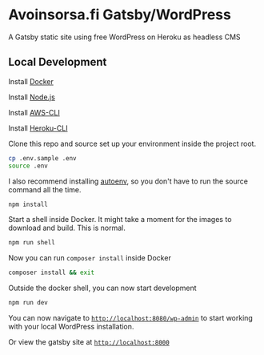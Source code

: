 # Avoinsorsa.fi Gatsby/WordPress

A Gatsby static site using free WordPress on Heroku as headless CMS

## Local Development

Install [Docker](https://www.docker.com/)

Install [Node.js](https://nodejs.org/en/download/)

Install [AWS-CLI](https://aws.amazon.com/cli/)

Install [Heroku-CLI](https://devcenter.heroku.com/articles/heroku-cli)

Clone this repo and source set up your environment inside the project root.

```bash
cp .env.sample .env
source .env
```

I also recommend installing [autoenv](https://github.com/kennethreitz/autoenv),
so you don't have to run the source command all the time.

```bash
npm install
```

Start a shell inside Docker. It might take a moment for the images to download
and build. This is normal.

```bash
npm run shell
```

Now you can run `composer install` inside Docker

```bash
composer install && exit
```

Outside the docker shell, you can now start development

```bash
npm run dev
```

You can now navigate to [`http://localhost:8080/wp-admin`](http://localhost:8080/wp-admin) to
start working with your local WordPress installation.

Or view the gatsby site at [`http://localhost:8000`](http://localhost:8000)

